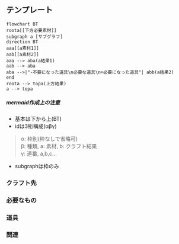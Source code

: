 ## テンプレート
```mermaid
flowchart BT
roota[[下方必要素材]]
subgraph a [サブグラフ]
direction BT
aaa[[a素材1]]
aab[[a素材2]]
aaa --> aba(a結果1)
aab --> aba
aba -->|"-不要になった道具\n必要な道具\n+必要になった道具"| abb(a結果2)
end
roota --> topa(上方結果)
a --> topa
```
##### mermaid作成上の注意
* 基本は下から上(BT)
* idは3桁構成(αβγ)
> α: 枠別(枠なしで省略可)  
> β: 種類, a: 素材, b: クラフト結果  
> γ: 連番, a,b,c...
* subgraphは枠のみ
### クラフト先

### 必要なもの

### 道具

### 関連
